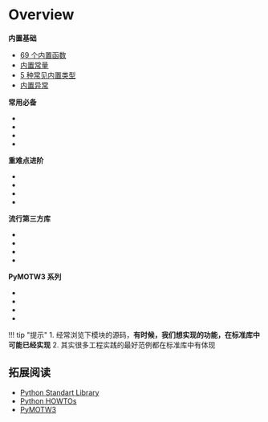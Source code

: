 # Overview

<div class="cards">
  <div class="card module">
    <strong>内置基础</strong>
    <ul class="card-items">
      <li><a href="/part04_module_package_library/  ">69 个内置函数</a></li>
      <li><a href="/part04_module_package_library/  ">内置常量</a></li>
      <li><a href="/part04_module_package_library/  ">5 种常见内置类型</a></li>
      <li><a href="/part04_module_package_library/  ">内置异常</a></li>
    </ul>
  </div>
</div>

<div class="cards">
  <div class="card module">
    <strong>常用必备</strong>
    <ul class="card-items">
      <li><a href="/part04_module_package_library/  ">  </a></li>
      <li><a href="/part04_module_package_library/  ">  </a></li>
      <li><a href="/part04_module_package_library/  ">  </a></li>
      <li><a href="/part04_module_package_library/  ">  </a></li>
    </ul>
  </div>
  <div class="card module">
    <strong>重难点进阶</strong>
    <ul class="card-items">
      <li><a href="/part04_module_package_library/  ">  </a></li>
      <li><a href="/part04_module_package_library/  ">  </a></li>
      <li><a href="/part04_module_package_library/  ">  </a></li>
      <li><a href="/part04_module_package_library/  ">  </a></li>
    </ul>
  </div>
  <div class="card module">
    <strong>流行第三方库</strong>
    <ul class="card-items">
      <li><a href="/part04_module_package_library/  ">  </a></li>
      <li><a href="/part04_module_package_library/  ">  </a></li>
      <li><a href="/part04_module_package_library/  ">  </a></li>
      <li><a href="/part04_module_package_library/  ">  </a></li>
    </ul>
  </div>
</div>

<div class="cards">
  <div class="card module">
    <strong>PyMOTW3 系列</strong>
    <ul class="card-items">
      <li><a href="/part04_module_package_library/  ">  </a></li>
      <li><a href="/part04_module_package_library/  ">  </a></li>
      <li><a href="/part04_module_package_library/  ">  </a></li>
      <li><a href="/part04_module_package_library/  ">  </a></li>
    </ul>
  </div>
</div>

<!-- 
### 文本处理
- string --- 常见的字符串操作
- re --- 正则表达式操作
- readline --- GNU readline 接口

### 数据类型
- datetime --- 基本日期和时间类型
- calendar --- 日历相关函数
- collections --- 容器数据类型
- collections.abc --- 容器的抽象基类
- copy --- 浅层 (shallow) 和深层 (deep) 复制操作
- pprint --- 数据美化输出

### 数学
- math --- 数学函数
- random --- 生成伪随机数

### 函数式
- itertools --- 为高效循环而创建迭代器的函数
- functools --- 高阶函数和可调用对象上的操作

### 文件和目录访问
- pathlib --- 面向对象的文件系统路径
- os.path --- 常用路径操作
- glob --- Unix 风格路径名模式扩展
- fnmatch --- Unix 文件名模式匹配
- shutil --- 高阶文件操作

### 数据持久化
- pickle --- Python 对象序列化
- sqlite3 --- SQLite 数据库 DB-API 2.0 接口模块

### 数据压缩和存档
- zipfile --- 使用ZIP存档
- tarfile --- 读写tar归档文件

### 文件格式
- csv --- CSV 文件读写
- configparser --- 配置文件解析器

### 加密服务
- hashlib --- 安全哈希与消息摘要

### 通用操作系统服务
- os --- 多种操作系统接口
- io --- 处理流的核心工具
- time --- 时间的访问和转换
- argparse --- 命令行选项、参数和子命令解析器
- getopt --- C 风格的命令行选项解析器
- logging --- Python 的日志记录工具
- logging.config --- 日志记录配置
- logging.handlers --- 日志处理程序
- platform --- 获取底层平台的标识数据

### 并发执行
- threading --- 基于线程的并行
- multiprocessing --- 基于进程的并行
- multiprocessing.shared_memory --- 可从进程直接访问的共享内存
- concurrent 包
- concurrent.futures --- 启动并行任务
- subprocess --- 子进程管理
- queue --- 一个同步的队列类

### 网络和进程间通信
- asyncio --- 异步 I/O
- socket --- 底层网络接口

### 互联网数据处理
- json --- JSON 编码和解码器

### 互联网协议和支持
- urllib --- URL 处理模块
- urllib.request --- 用于打开 URL 的可扩展库
- urllib.response --- urllib 使用的 Response 类
- urllib.parse 用于解析 URL
- urllib.error --- urllib.request 引发的异常类
- urllib.robotparser --- robots.txt 语法分析程序

### 开发工具
- typing --- 类型提示支持
- pydoc --- 文档生成器和在线帮助系统
- unittest --- 单元测试框架
- unittest.mock --- mock对象库
- unittest.mock 上手指南

### 调试和分析
- pdb --- Python 的调试器
- timeit --- 测量小代码片段的执行时间
  
### 软件打包和分发
- distutils --- 构建和安装 Python 模块
- venv --- 创建虚拟环境

### python 运行时服务
- sys --- 系统相关的参数和函数
- builtins --- 内建对象
- \_\_main\_\_ --- 顶层脚本环境
- traceback --- 打印或检索堆栈回溯
- gc --- 垃圾回收器接口
- inspect --- 检查对象 -->

<!-- ## 流行第三方库

### 数据分析

- openpyxl
- numpy
- pandas
- matplotlib
- plotly 
-->

!!! tip "提示"
    1. 经常浏览下模块的源码，**有时候，我们想实现的功能，在标准库中可能已经实现**
    2. 其实很多工程实践的最好范例都在标准库中有体现
## 拓展阅读

- [Python Standart Library](https://docs.python.org/3/library/)
- [Python HOWTOs](https://docs.python.org/3.9/howto/index.html)
- [PyMOTW3](https://pymotw.com/3/)

